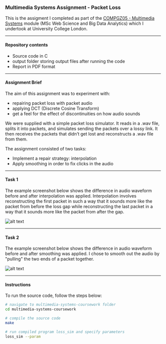 ### Multimedia Systems Assignment - Packet Loss

This is the assigment I completed as part of the [COMPGZ05 - Multimedia Systems](http://www.cs.ucl.ac.uk/teaching_learning/syllabus/mscncs/gz05_multimedia_systems/) module (MSc Web Science and Big Data Analytics) which I undertook at University College London.

---

#### Repository contents

* Source code in C
* output folder storing output files after running the code
* Report in PDF format

---

#### Assignment Brief

The aim of this assignment was to experiment with:
* repairing packet loss with packet audio
* applying DCT (Discrete Cosine Transform)
* get a feel for the effect of discontinuities on how audio sounds

We were supplied with a simple packet loss simulator. It reads in a .wav file, splits it into packets, and simulates sending the packets over a lossy link. It then receives the packets that didn’t get lost and reconstructs a .wav file from them.

The assignment consisted of two tasks:

* Implement a repair strategy: interpolation
* Apply smoothing in order to fix clicks in the audio

---

#### Task 1

The example screenshot below shows the difference in audio waveform before and after interpolation was applied. Interpolation involves reconstructing the first packet in such a way that it sounds more like the packet from before the loss gap while reconstructing the last packet in a way that it sounds more like the packet from after the gap.

![alt text](https://github.com/SergiuTripon/multimedia-systems-packet-loss-report/blob/master/figures/interpolation.png "Interpolation")

---

#### Task 2

The example screenshot below shows the difference in audio waveform before and after smoothing was applied. I chose to smooth out the audio by "pulling" the two ends of a packet together.

![alt text](https://github.com/SergiuTripon/multimedia-systems-packet-loss-report/blob/master/figures/smoothing.png "Smoothing")

---

#### Instructions

To run the source code, follow the steps below:

```bash
# navigate to multimedia-systems-coursework folder
cd multimedia-systems-coursework

# compile the source code
make

# run compiled program loss_sim and specify parameters
loss_sim --param

```
